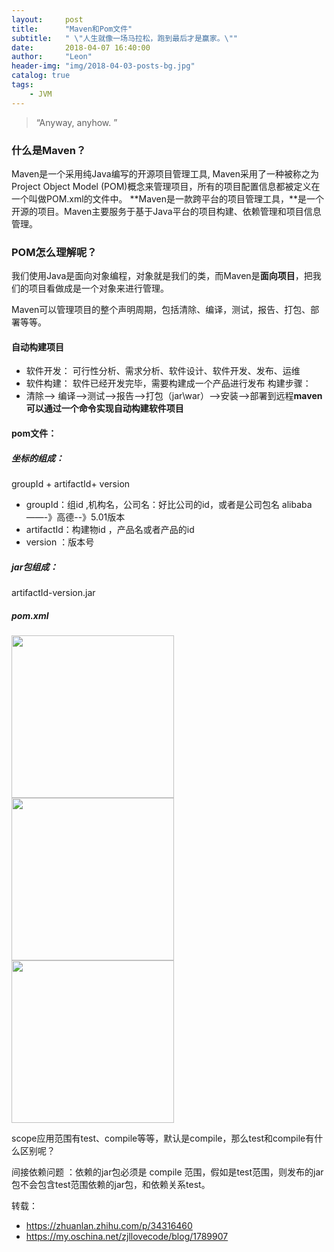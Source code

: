 ```yaml
---
layout:     post
title:      "Maven和Pom文件"
subtitle:   " \"人生就像一场马拉松，跑到最后才是赢家。\""
date:       2018-04-07 16:40:00
author:     "Leon"
header-img: "img/2018-04-03-posts-bg.jpg"
catalog: true
tags:
    - JVM
---
```


> “Anyway, anyhow. ”


### 什么是Maven？
Maven是一个采用纯Java编写的开源项目管理工具, Maven采用了一种被称之为Project Object Model (POM)概念来管理项目，所有的项目配置信息都被定义在一个叫做POM.xml的文件中。
**Maven是一款跨平台的项目管理工具，**是一个开源的项目。Maven主要服务于基于Java平台的项目构建、依赖管理和项目信息管理。

### POM怎么理解呢？

我们使用Java是面向对象编程，对象就是我们的类，而Maven是**面向项目**，把我们的项目看做成是一个对象来进行管理。

Maven可以管理项目的整个声明周期，包括清除、编译，测试，报告、打包、部署等等。

#### 自动构建项目
- 软件开发： 可行性分析、需求分析、软件设计、软件开发、发布、运维
- 软件构建： 软件已经开发完毕，需要构建成一个产品进行发布 构建步骤：
- 清除--> 编译-->测试-->报告-->打包（jar\war）-->安装-->部署到远程**maven可以通过一个命令实现自动构建软件项目**

#### pom文件：
##### 坐标的组成： 
groupId + artifactId+ version
- groupId：组id ,机构名，公司名：好比公司的id，或者是公司包名 alibaba ——-》高德--》5.01版本
- artifactId：构建物id ，产品名或者产品的id
- version ：版本号
##### jar包组成： 
artifactId-version.jar
##### pom.xml
<img class="shadow" src="/blog/img/pom.jpg" width="260">
<img class="shadow" src="/blog/img/pom1.jpg" width="260">
<img class="shadow" src="/blog/img/pom2.jpg" width="260">

scope应用范围有test、compile等等，默认是compile，那么test和compile有什么区别呢？

间接依赖问题 ：依赖的jar包必须是 compile 范围，假如是test范围，则发布的jar包不会包含test范围依赖的jar包，和依赖关系<scope>test</scope>。

转载：
- https://zhuanlan.zhihu.com/p/34316460
- https://my.oschina.net/zjllovecode/blog/1789907
